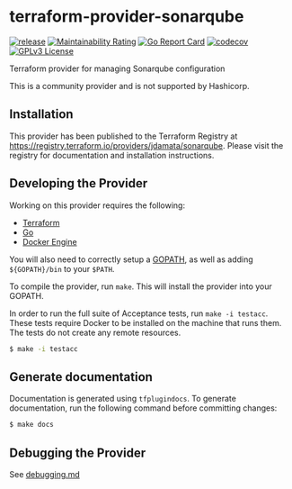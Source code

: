# terraform-provider-sonarqube

[![release](https://github.com/jdamata/terraform-provider-sonarqube/actions/workflows/release.yaml/badge.svg)](https://github.com/jdamata/terraform-provider-sonarqube/actions/workflows/release.yaml)
[![Maintainability Rating](https://sonarcloud.io/api/project_badges/measure?project=jdamata_terraform-provider-sonarqube&metric=sqale_rating)](https://sonarcloud.io/dashboard?id=jdamata_terraform-provider-sonarqube)
[![Go Report Card](https://goreportcard.com/badge/github.com/jdamata/terraform-provider-sonarqube)](https://goreportcard.com/report/github.com/jdamata/terraform-provider-sonarqube)
[![codecov](https://codecov.io/gh/jdamata/terraform-provider-sonarqube/branch/master/graph/badge.svg)](https://codecov.io/gh/jdamata/terraform-provider-sonarqube)
[![GPLv3 License](https://img.shields.io/badge/License-GPL%20v3-yellow.svg)](https://opensource.org/licenses/)

Terraform provider for managing Sonarqube configuration

This is a community provider and is not supported by Hashicorp.

## Installation

This provider has been published to the Terraform Registry at https://registry.terraform.io/providers/jdamata/sonarqube. Please visit the registry for documentation and installation instructions.

## Developing the Provider

Working on this provider requires the following:

- [Terraform](https://www.terraform.io/downloads.html)
- [Go](http://www.golang.org)
- [Docker Engine](https://docs.docker.com/engine/install/)

You will also need to correctly setup a [GOPATH](http://golang.org/doc/code.html#GOPATH), as well as adding `${GOPATH}/bin` to your `$PATH`.

To compile the provider, run `make`. This will install the provider into your GOPATH.

In order to run the full suite of Acceptance tests, run `make -i testacc`. These tests require Docker to be installed on the machine that runs them. The tests do not create any remote resources.

```sh
$ make -i testacc
```

## Generate documentation

Documentation is generated using `tfplugindocs`. To generate documentation, run the following command before committing changes:

```sh
$ make docs
```

## Debugging the Provider

See [debugging.md](docs/debugging.md)
